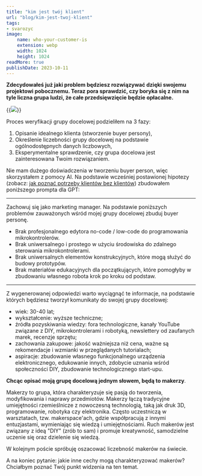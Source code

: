```yaml
---
title: "kim jest twój klient"
url: "blog/kim-jest-twoj-klient"
tags:
- svarozyc
image:
    name: who-your-customer-is
    extension: webp
    width: 1024
    height: 1024
readMore: true
publishDate: 2023-10-11
---
```

**Zdecydowałeś już jaki problem będziesz rozwiązywać dzięki swojemu projektowi pobocznemu. Teraz pora sprawdzić, czy boryka się z nim na tyle liczna grupa ludzi, że całe przedsięwzięcie będzie opłacalne.**
<!--more-->
{{<image src="who-your-customer-is.webp" caption="who-your-customer-is" displayCaption="false">}}

Proces weryfikacji grupy docelowej podzieliłem na 3 fazy:
1. Opisanie idealnego klienta (stworzenie buyer persony),
2. Określenie liczebności grupy docelowej na podstawie ogólnodostępnych danych liczbowych,
3. Eksperymentalne sprawdzenie, czy grupa docelowa jest zainteresowana Twoim rozwiązaniem.

Nie mam dużego doświadczenia w tworzeniu buyer person, więc skorzystałem z pomocy AI. Na podstawie wcześniej postawionej hipotezy (zobacz: [jak poznać potrzeby klientów bez klientów](/blog/jak-poznac-potrzeby-klientow-bez-klientow/)) zbudowałem poniższego prompta dla GPT:

---

Zachowuj się jako marketing manager. Na podstawie poniższych problemów zauważonych wśród mojej grupy docelowej zbuduj buyer personę.
* Brak profesjonalnego edytora no-code / low-code do programowania mikrokontrolerów.
* Brak uniwersalnego i prostego w użyciu środowiska do zdalnego sterowania mikrokontrolerami.
* Brak uniwersalnych elementów konstrukcyjnych, które mogą służyć do budowy prototypów.
* Brak materiałów edukacyjnych dla początkujących, które pomogłyby w zbudowaniu własnego robota krok po kroku od podstaw.

---

Z wygenerowanej odpowiedzi warto wyciągnąć te informacje, na podstawie których będziesz tworzył komunikaty do swojej grupy docelowej:
* wiek: 30-40 lat;
* wykształcenie: wyższe techniczne;
* źródła pozyskiwania wiedzy: fora technologiczne, kanały YouTube związane z DIY, mikrokontrolerami i robotyką, newslettery od zaufanych marek, recenzje sprzętu;
* zachowania zakupowe: jakość ważniejsza niż cena, ważne są rekomendacje i wzmianki w przeglądanych tutorialach;
* aspiracje: zbudowanie własnego funkcjonalnego urządzenia elektronicznego, edukowanie innych, zdobycie uznania wśród społeczności DIY, zbudowanie technologicznego start-upu.

**Chcąc opisać moją grupę docelową jednym słowem, będą to makerzy**.

Makerzy to grupa, która charakteryzuje się pasją do tworzenia, modyfikowania i naprawy przedmiotów. Makerzy łączą tradycyjne umiejętności rzemieślnicze z nowoczesną technologią, taką jak druk 3D, programowanie, robotyka czy elektronika. Często uczestniczą w warsztatach, tzw. makerspace'ach, gdzie współpracują z innymi entuzjastami, wymieniając się wiedzą i umiejętnościami. Ruch makerów jest związany z ideą "DIY" (zrób to sam) i promuje kreatywność, samodzielne uczenie się oraz dzielenie się wiedzą.

W kolejnym poście spróbuję oszacować liczebność makerów na świecie.

A na koniec pytanie: jakie inne cechy mogą charakteryzować makerów? Chciałbym poznać Twój punkt widzenia na ten temat.